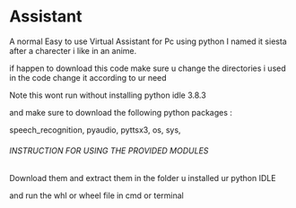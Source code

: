 # Assistant
A normal Easy to use Virtual Assistant for Pc using python
I named it siesta after a charecter i like in an anime.

if happen to download this code make sure u change the directories i used in the code change it according to ur need

Note this wont run without installing python idle 3.8.3

and make sure to download the following python packages :
  
  speech_recognition,
  pyaudio,
  pyttsx3,
  os,
  sys,
  
  ######      INSTRUCTION FOR USING THE PROVIDED MODULES      ########
  
  Download them and extract them in the folder u installed ur python IDLE
  
  
  and run the whl or wheel file in cmd or terminal
